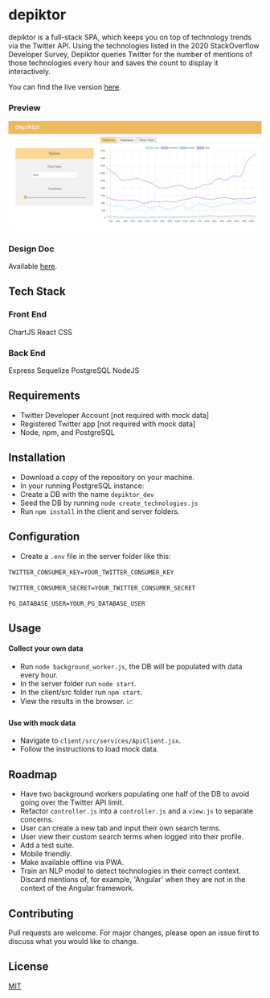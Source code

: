 # depiktor

depiktor is a full-stack SPA, which keeps you on top of technology trends via the Twitter API. Using the technologies listed in the 2020 StackOverflow Developer Survey, Depiktor queries Twitter for the number of mentions of those technologies every hour and saves the count to display it interactively.

 You can find the live version [here](https://depiktor.herokuapp.com).

 ### Preview

![preview of depiktor](client/src/assets/depiktor.png "Depiktor") 

### Design Doc 

Available [here](https://www.notion.so/Depiktor-334f830e254f456095e44fbce9b616df).

## Tech Stack

### Front End

  ChartJS
  React
  CSS

### Back End

  Express
  Sequelize
  PostgreSQL
  NodeJS

## Requirements

 - Twitter Developer Account [not required with mock data]
 - Registered Twitter app [not required with mock data]
 - Node, npm, and PostgreSQL

## Installation

 - Download a copy of the repository on your machine.
 - In your running PostgreSQL instance:
 - Create a DB with the name `depiktor_dev`
 - Seed the DB by running `node create_technologies.js`
 - Run `npm install` in the client and server folders.

## Configuration

 - Create a `.env` file in the server folder like this:

  `TWITTER_CONSUMER_KEY=YOUR_TWITTER_CONSUMER_KEY`  

  `TWITTER_CONSUMER_SECRET=YOUR_TWITTER_CONSUMER_SECRET`  

  `PG_DATABASE_USER=YOUR_PG_DATABASE_USER`

## Usage

#### Collect your own data

 - Run `node background_worker.js`, the DB will be populated with data every hour.
 - In the server folder run `node start`.
 - In the client/src folder run `npm start`.
 - View the results in the browser. :chart_with_upwards_trend:

#### Use with mock data 

 - Navigate to `client/src/services/ApiClient.jsx`.
 - Follow the instructions to load mock data.

## Roadmap

 - Have two background workers populating one half of the DB to avoid going over the Twitter API limit. 
 - Refactor `controller.js` into a `controller.js` and a `view.js` to separate concerns.
 - User can create a new tab and input their own search terms.
 - User view their custom search terms when logged into their profile.
 - Add a test suite.
 - Mobile friendly.
 - Make available offline via PWA.
 - Train an NLP model to detect technologies in their correct context. Discard mentions of, for example, 'Angular' when they are not in the context of the Angular framework.

## Contributing

Pull requests are welcome. For major changes, please open an issue first to discuss what you would like to change.

## License
[MIT](https://choosealicense.com/licenses/mit/)

